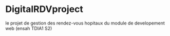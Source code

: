# DigitalRDVproject
le projet de gestion des rendez-vous hopitaux du module de developement web (ensah TDIA1 S2)
